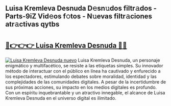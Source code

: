 ## Luisa Kremleva Desnuda D𝚎sn𝚞dos filtr𝚊dos - Parts-9iZ Vid𝚎os f𝚘tos - N𝚞evas filtr𝚊ciones atr𝚊ctivas qytbs

# <h2><a href="http://mb0igud.tromn.icu/?c=Luisa+Kremleva+Desnuda">🔗👉👉👉 Luisa Kremleva Desnuda 🔗🔗</a></h2>

[![Luisa Kremleva Desnuda nuevo](https://i.imgur.com/pEAQMta.gif)](http://mb0igud.tromn.icu/?c=Luisa+Kremleva+Desnuda)
Luisa Kremleva Desnuda, un personaje enigmático y multifacético, se resiste a las etiquetas simples. Su innovador método de interactuar con el público en línea ha cautivado y enfurecido a los espectadores, estimulando debates sobre moralidad, identidad y las complejidades de las comunidades digitales. A pesar de la incertidumbre de sus próximas acciones, su impacto en los medios digitales es profundo. Con un espíritu inquebrantable y un atractivo innegable, el alcance de Luisa Kremleva Desnuda en el universo digital es ilimitado.
